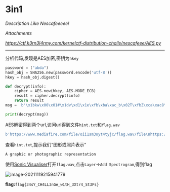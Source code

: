 # 3in1

*Description*
*Like Nescafeeeee!*

*Attachments*

*https://ctf.k3rn3l4rmy.com/kernelctf-distribution-challs/nescafeee/AES.py*

---

分析代码,发现是AES加密,密钥为`hkey`

```python
password = ("abda")    
hash_obj = SHA256.new(password.encode('utf-8'))    
hkey = hash_obj.digest()

def decrypt(info):
    cipher = AES.new(hkey, AES.MODE_ECB)
    result = cipher.decrypt(info)
    return result
msg =  b'\x1bkw\x00\x01#\x1dv\xd1\x1e\xfb\xba\xac_b\x02T\xfbZ\xca\xac8Y\\8@4\xba;\xe1\x11$\x19\xe8\x89t\t\xc8\xfd\x93\xd8-\xba\xaa\xbe\xf1\xa0\xab\x18\xa0\x12$\x9f\xdb\x08~\x81O\xf0y\xe9\xef\xc41\x1a$\x1cN3\xe8F\\\xef\xc1G\xeb\xdb\xa1\x93*F\x1b|\x1c\xec\xa3\x04\xbf\x8a\xd9\x16\xbc;\xd2\xaav6pWX\xc1\xc0o\xab\xd5V^\x1d\x11\xe4}6\xa4\x1b\\G\xd4e\xc2mP\xdb\x9b\x9f\xb0Z\xf12'

print(decrypt(msg))
```
AES解密得到两个url,访问url得到文件`hint.txt`和`flag.wav`
```python
b'https://www.mediafire.com/file/oii1sm3oyt4tyjc/flag.wav/file\nhttps://www.mediafire.com/file/rgdww91os3we7eo/hint.txt/file'
```

查看`hint.txt`,提示我们“图形或照片表示”

```
A graphic or photographic representation 
```

使用[Sonic Visualiser](https://www.sonicvisualiser.org/download.html)打开`flag.wav`,点击`Layer`->`Add Spectrogram`,得到flag

![image-20211119215941779](../../CTF/K3RN3LCTF2021/Crypto/images/image-20211119215941779.png)



**flag:**`flag{34sY_CH4LL3nGe_w1tH_3Xtr4_St3Ps}`
